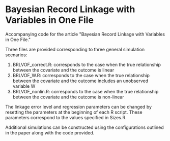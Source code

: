 # Bayesian Record Linkage with Variables in One File

Accompanying code for the article "Bayesian Record Linkage with Variables in One File."

Three files are provided corresponding to three general simulation scenarios: 
1. BRLVOF_correct.R: corresponds to the case when the true relationship between the covariate and the outcome is linear
2. BRLVOF_W.R: corresponds to the case when the true relationship between the covariate and the outcome includes an unobserved variable W
3. BRLVOF_nonlin.R: corresponds to the case when the true relationship between the covariate and the outcome is non-linear

The linkage error level and regression parameters can be changed by resetting the parameters at the beginning of each R script. These parameters correspond to the values specified in Sizes.R.

Additional simulations can be constructed using the configurations outlined in the paper along with the code provided.
